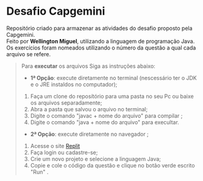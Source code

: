 # Desafio Capgemini
Repositório criado para armazenar as atividades do desafio proposto pela Capgemini.  
Feito por **Wellington Miguel**, utilizando a linguagem de programação Java.  
Os exercícios foram nomeados utilizando o número da questão a qual cada arquivo se refere.  
> Para **executar** os arquivos Siga as instruções abaixo:
> * **1ª Opção**: execute diretamente no terminal (nescessário ter o JDK e o JRE instaldos no computador);
> 1. Faça um clone do reposítório para uma pasta no seu Pc ou baixe os arquivos separadamente;
> 2. Abra a pasta que salvou o arquivo no terminal;
> 3. Digite o comando "javac + nome do arquivo" para compilar ;
> 4. Digite o comando "java  + nome do arquivo" para execultar.
> * **2ª Opção**: execute diretamente no navegador ;
> 1. Acesse o site [Replit](https://replit.com/)
> 2. Faça login ou cadastre-se;
> 3. Crie um novo projeto e selecione a linguagem Java;
> 4. Copie e cole o código da questão e clique no botão verde escrito "Run" .
